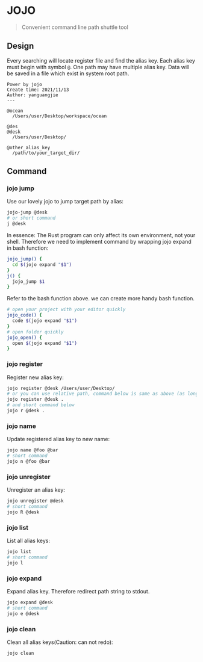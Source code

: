 # JOJO

> Convenient command line path shuttle tool

## Design
Every searching will locate register file and find the alias key. Each alias key must begin with symbol `@`. One path may have multiple alias key. Data will be saved in a file which exist in system root path. 
```
Power by jojo
Create time: 2021/11/13
Author: yanguangjie
---

@ocean
  /Users/user/Desktop/workspace/ocean

@des
@desk
  /Users/user/Desktop/  

@other_alias_key
  /path/to/your_target_dir/
```

## Command

### jojo jump
Use our lovely jojo to jump target path by alias:
```bash
jojo-jump @desk
# or short command
j @desk
```

In essence: The Rust program can only affect its own environment, not your shell. Therefore we need to implement command by wrapping jojo expand in bash function:

```bash
jojo_jump() {
  cd $(jojo expand "$1")
}
j() {
  jojo_jump $1
}
```

Refer to the bash function above. we can create more handy bash function.

```bash
# open your project with your editor quickly
jojo_code() {
  code $(jojo expand "$1")
}
# open folder quickly
jojo_open() {
  open $(jojo expand "$1")
}
```

### jojo register
Register new alias key:
```bash
jojo register @desk /Users/user/Desktop/
# or you can use relative path, command below is same as above (as long as if you are on desktop currently)
jojo register @desk .
# and short command below
jojo r @desk .
```

### jojo name
Update registered alias key to new name:
```bash
jojo name @foo @bar
# short command
jojo n @foo @bar
```

### jojo unregister
Unregister an alias key:
```bash
jojo unregister @desk
# short command
jojo R @desk
```

### jojo list 
List all alias keys:
```bash
jojo list
# short command
jojo l
```

### jojo expand
Expand alias key. Therefore redirect path string to stdout.
```bash
jojo expand @desk
# short command
jojo e @desk
```

### jojo clean
Clean all alias keys(Caution: can not redo):
```bash
jojo clean
```
